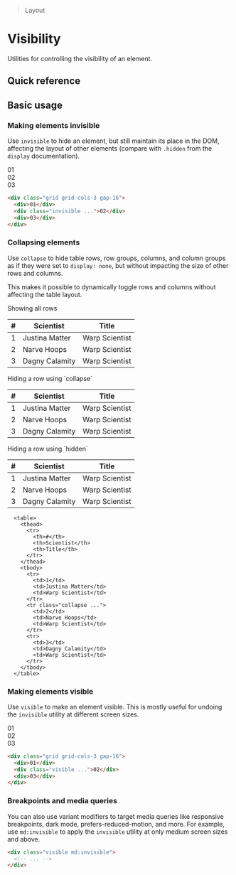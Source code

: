 > Layout

# Visibility

Utilities for controlling the visibility of an element.

## Quick reference

<qr-table />

<!--

#TODO: Collapse doesnt work

Sidenote:  Visibility: collapse used to have / has(?) so many weird quirks that we might wanna keep it ignored(?).
I think Chrome still treats it = visibility: hidden which makes it kinda useless.
https://caniuse.com/mdn-css_properties_visibility_collapse

-->

## Basic usage

### Making elements invisible

Use `invisible` to hide an element, but still maintain its place in the DOM, affecting the layout of other elements (compare with `.hidden` from the `display` documentation).

<container>
  <div class="grid grid-cols-3 gap-16">
   <div class="ex-box bg-fuchsia-500 rounded-4">01</div>
   <div class="ex-box bg-fuchsia-500 rounded-4 invisible">02</div>
   <div class="ex-box bg-fuchsia-500 rounded-4">03</div>
  </div>
</container>

```html
<div class="grid grid-cols-3 gap-16">
  <div>01</div>
  <div class="invisible ...">02</div>
  <div>03</div>
</div>
```

### Collapsing elements

Use `collapse` to hide table rows, row groups, columns, and column groups as if they were set to `display: none`, but without impacting the size of other rows and columns.

This makes it possible to dynamically toggle rows and columns without affecting the table layout.

<container>
  <div>Showing all rows</div>
  <table class="border-collapse table! w-full border-y border-slate-400 dark:border-slate-500 bg-white dark:bg-slate-800 text-sm">
    <thead class="bg-slate-50 dark:bg-slate-700">
      <tr>
        <th class="border first:border-l-0 last:border-r-0 border-slate-300 dark:border-slate-600 font-semibold px-16 py-8 text-slate-900 dark:text-slate-200 text-right">#</th>
        <th class="border first:border-l-0 last:border-r-0 border-slate-300 dark:border-slate-600 font-semibold px-16 py-8 text-slate-900 dark:text-slate-200 text-left">Scientist</th>
        <th class="border first:border-l-0 last:border-r-0 border-slate-300 dark:border-slate-600 font-semibold px-16 py-8 text-slate-900 dark:text-slate-200 text-left">Title</th>
      </tr>
    </thead>
    <tbody>
      <tr>
        <td class="border first:border-l-0 last:border-r-0 border-slate-300 dark:border-slate-700 px-4 py-4 text-slate-500 dark:text-slate-400">1</td>
        <td class="border first:border-l-0 last:border-r-0 border-slate-300 dark:border-slate-700 px-4 py-4 text-slate-500 dark:text-slate-400">Justina Matter</td>
        <td class="border first:border-l-0 last:border-r-0 border-slate-300 dark:border-slate-700 px-4 py-4 text-slate-500 dark:text-slate-400">Warp Scientist</td>
      </tr>
      <tr>
        <td class="border first:border-l-0 last:border-r-0 border-slate-300 dark:border-slate-700 px-4 py-4 text-slate-500 dark:text-slate-400">2</td>
        <td class="border first:border-l-0 last:border-r-0 border-slate-300 dark:border-slate-700 px-4 py-4 text-slate-500 dark:text-slate-400">Narve Hoops</td>
        <td class="border first:border-l-0 last:border-r-0 border-slate-300 dark:border-slate-700 px-4 py-4 text-slate-500 dark:text-slate-400">Warp Scientist</td>
      </tr>
      <tr>
        <td class="border first:border-l-0 last:border-r-0 border-slate-300 dark:border-slate-700 px-4 py-4 text-slate-500 dark:text-slate-400">3</td>
        <td class="border first:border-l-0 last:border-r-0 border-slate-300 dark:border-slate-700 px-4 py-4 text-slate-500 dark:text-slate-400">Dagny Calamity</td>
        <td class="border first:border-l-0 last:border-r-0 border-slate-300 dark:border-slate-700 px-4 py-4 text-slate-500 dark:text-slate-400">Warp Scientist</td>
      </tr>
    </tbody>
  </table>
  <div>Hiding a row using `collapse`</div>
  <table class="border-collapse table! w-full border-y border-slate-400 dark:border-slate-500 bg-white dark:bg-slate-800 text-sm">
    <thead class="bg-slate-50 dark:bg-slate-700">
      <tr>
        <th class="border first:border-l-0 last:border-r-0 border-slate-300 dark:border-slate-600 font-semibold px-16 py-8 text-slate-900 dark:text-slate-200 text-right">#</th>
        <th class="border first:border-l-0 last:border-r-0 border-slate-300 dark:border-slate-600 font-semibold px-16 py-8 text-slate-900 dark:text-slate-200 text-left">Scientist</th>
        <th class="border first:border-l-0 last:border-r-0 border-slate-300 dark:border-slate-600 font-semibold px-16 py-8 text-slate-900 dark:text-slate-200 text-left">Title</th>
      </tr>
    </thead>
    <tbody>
      <tr>
        <td class="border first:border-l-0 last:border-r-0 border-slate-300 dark:border-slate-700 px-4 py-4 text-slate-500 dark:text-slate-400">1</td>
        <td class="border first:border-l-0 last:border-r-0 border-slate-300 dark:border-slate-700 px-4 py-4 text-slate-500 dark:text-slate-400">Justina Matter</td>
        <td class="border first:border-l-0 last:border-r-0 border-slate-300 dark:border-slate-700 px-4 py-4 text-slate-500 dark:text-slate-400">Warp Scientist</td>
      </tr>
      <tr class="collapse">
        <td class="border first:border-l-0 last:border-r-0 border-slate-300 dark:border-slate-700 px-4 py-4 text-slate-500 dark:text-slate-400">2</td>
        <td class="border first:border-l-0 last:border-r-0 border-slate-300 dark:border-slate-700 px-4 py-4 text-slate-500 dark:text-slate-400">Narve Hoops</td>
        <td class="border first:border-l-0 last:border-r-0 border-slate-300 dark:border-slate-700 px-4 py-4 text-slate-500 dark:text-slate-400">Warp Scientist</td>
      </tr>
      <tr>
        <td class="border first:border-l-0 last:border-r-0 border-slate-300 dark:border-slate-700 px-4 py-4 text-slate-500 dark:text-slate-400">3</td>
        <td class="border first:border-l-0 last:border-r-0 border-slate-300 dark:border-slate-700 px-4 py-4 text-slate-500 dark:text-slate-400">Dagny Calamity</td>
        <td class="border first:border-l-0 last:border-r-0 border-slate-300 dark:border-slate-700 px-4 py-4 text-slate-500 dark:text-slate-400">Warp Scientist</td>
      </tr>
    </tbody>
  </table>
  <div>Hiding a row using `hidden`</div>
  <table class="border-collapse table! w-full border-y border-slate-400 dark:border-slate-500 bg-white dark:bg-slate-800 text-sm">
    <thead class="bg-slate-50 dark:bg-slate-700">
      <tr>
        <th class="border first:border-l-0 last:border-r-0 border-slate-300 dark:border-slate-600 font-semibold px-16 py-8 text-slate-900 dark:text-slate-200 text-right">#</th>
        <th class="border first:border-l-0 last:border-r-0 border-slate-300 dark:border-slate-600 font-semibold px-16 py-8 text-slate-900 dark:text-slate-200 text-left">Scientist</th>
        <th class="border first:border-l-0 last:border-r-0 border-slate-300 dark:border-slate-600 font-semibold px-16 py-8 text-slate-900 dark:text-slate-200 text-left">Title</th>
      </tr>
    </thead>
    <tbody>
      <tr>
        <td class="border first:border-l-0 last:border-r-0 border-slate-300 dark:border-slate-700 px-4 py-4 text-slate-500 dark:text-slate-400">1</td>
        <td class="border first:border-l-0 last:border-r-0 border-slate-300 dark:border-slate-700 px-4 py-4 text-slate-500 dark:text-slate-400">Justina Matter</td>
        <td class="border first:border-l-0 last:border-r-0 border-slate-300 dark:border-slate-700 px-4 py-4 text-slate-500 dark:text-slate-400">Warp Scientist</td>
      </tr>
      <tr class="hidden">
        <td class="border first:border-l-0 last:border-r-0 border-slate-300 dark:border-slate-700 px-4 py-4 text-slate-500 dark:text-slate-400">2</td>
        <td class="border first:border-l-0 last:border-r-0 border-slate-300 dark:border-slate-700 px-4 py-4 text-slate-500 dark:text-slate-400">Narve Hoops</td>
        <td class="border first:border-l-0 last:border-r-0 border-slate-300 dark:border-slate-700 px-4 py-4 text-slate-500 dark:text-slate-400">Warp Scientist</td>
      </tr>
      <tr>
        <td class="border first:border-l-0 last:border-r-0 border-slate-300 dark:border-slate-700 px-4 py-4 text-slate-500 dark:text-slate-400">3</td>
        <td class="border first:border-l-0 last:border-r-0 border-slate-300 dark:border-slate-700 px-4 py-4 text-slate-500 dark:text-slate-400">Dagny Calamity</td>
        <td class="border first:border-l-0 last:border-r-0 border-slate-300 dark:border-slate-700 px-4 py-4 text-slate-500 dark:text-slate-400">Warp Scientist</td>
      </tr>
    </tbody>
  </table>
</container>

```html{15}
  <table>
    <thead>
      <tr>
        <th>#</th>
        <th>Scientist</th>
        <th>Title</th>
      </tr>
    </thead>
    <tbody>
      <tr>
        <td>1</td>
        <td>Justina Matter</td>
        <td>Warp Scientist</td>
      </tr>
      <tr class="collapse ...">
        <td>2</td>
        <td>Narve Hoops</td>
        <td>Warp Scientist</td>
      </tr>
      <tr>
        <td>3</td>
        <td>Dagny Calamity</td>
        <td>Warp Scientist</td>
      </tr>
    </tbody>
  </table>
```
### Making elements visible
Use `visible` to make an element visible. This is mostly useful for undoing the `invisible` utility at different screen sizes.

<container>
  <div class="grid grid-cols-3 gap-16">
   <div class="ex-box bg-cyan-500 rounded-4">01</div>
   <div class="ex-box bg-cyan-500 rounded-4 visible">02</div>
   <div class="ex-box bg-cyan-500 rounded-4">03</div>
  </div>
</container>

```html
<div class="grid grid-cols-3 gap-16">
  <div>01</div>
  <div class="visible ...">02</div>
  <div>03</div>
</div>
```
### Breakpoints and media queries
You can also use variant modifiers to target media queries like responsive breakpoints, dark mode, prefers-reduced-motion, and more. For example, use `md:invisible` to apply the `invisible` utility
at only medium screen sizes and above.

```html
<div class="visible md:invisible">
  <!-- ... -->
</div>
```

